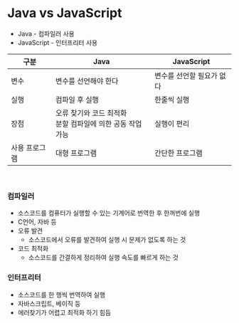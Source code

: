 # Java vs JavaScript

- Java - 컴파일러 사용
- JavaScript - 인터프리터 사용

| 구분          | Java                                                         | JavaScript                |
| ------------- | ------------------------------------------------------------ | ------------------------- |
| 변수          | 변수를 선언해야 한다                                         | 변수를 선언할 필요가 없다 |
| 실행          | 컴파일 후 실행                                               | 한줄씩 실행               |
| 장점          | 오류 찾기와 코드 최적화<br />분할 컴파일에 의한 공동 작업 가능 | 실행이 편리               |
| 사용 프로그램 | 대형 프로그램                                                | 간단한 프로그램           |

<br />

### 컴파일러

- 소스코드를 컴퓨터가 실행할 수 있는 기계어로 번역한 후 한꺼번에 실행
- C언어, 자바 등
- 오류 발견
  - 소스코드에서 오류를 발견하여 실행 시 문제가 없도록 하는 것
- 코드 최적화
  - 소스코드를 간결하게 정리하여 실행 속도를 빠르게 하는 것

### 인터프리터

- 소스코드를 한 행씩 번역하여 실행
- 자바스크립트, 베이직 등
- 에러찾기가 어렵고 최적화 하기 힘듬